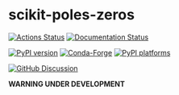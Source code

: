 # scikit-poles-zeros

[![Actions Status][actions-badge]][actions-link]
[![Documentation Status][rtd-badge]][rtd-link]

[![PyPI version][pypi-version]][pypi-link]
[![Conda-Forge][conda-badge]][conda-link]
[![PyPI platforms][pypi-platforms]][pypi-link]

[![GitHub Discussion][github-discussions-badge]][github-discussions-link]

<!-- SPHINX-START -->

<!-- prettier-ignore-start -->
[actions-badge]:            https://github.com/j-bowhay/scikit-poles-zeros/workflows/CI/badge.svg
[actions-link]:             https://github.com/j-bowhay/scikit-poles-zeros/actions
[conda-badge]:              https://img.shields.io/conda/vn/conda-forge/scikit-poles-zeros
[conda-link]:               https://github.com/conda-forge/scikit-poles-zeros-feedstock
[github-discussions-badge]: https://img.shields.io/static/v1?label=Discussions&message=Ask&color=blue&logo=github
[github-discussions-link]:  https://github.com/j-bowhay/scikit-poles-zeros/discussions
[pypi-link]:                https://pypi.org/project/scikit-poles-zeros/
[pypi-platforms]:           https://img.shields.io/pypi/pyversions/scikit-poles-zeros
[pypi-version]:             https://img.shields.io/pypi/v/scikit-poles-zeros
[rtd-badge]:                https://readthedocs.org/projects/scikit-poles-zeros/badge/?version=latest
[rtd-link]:                 https://scikit-poles-zeros.readthedocs.io/en/latest/?badge=latest

<!-- prettier-ignore-end -->

**WARNING UNDER DEVELOPMENT**
